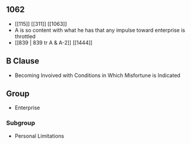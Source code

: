 ## 1062
- [[115]] [[311]] [[1063]] 
- A is so content with what he has that any impulse toward enterprise is throttled
- [[839 | 839 tr A &amp; A-2]] [[1444]] 

## B Clause
- Becoming Invoived with Conditions in Which Misfortune is Indicated

## Group
- Enterprise

### Subgroup
- Personal Limitations


